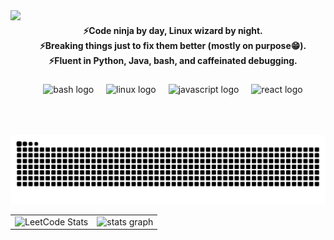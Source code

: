 <img align="left" height="200" src="https://i.pinimg.com/originals/00/f6/09/00f609c659b0d0de00f5af782e91f18d.gif"  />

###

<h4 align="center">⚡Code ninja by day, Linux wizard by night.<br>⚡Breaking things just to fix them better (mostly on purpose😁).<br>⚡Fluent in Python, Java, bash, and caffeinated debugging.</h4>

###

<div align="center">
  <img src="https://cdn.jsdelivr.net/gh/devicons/devicon/icons/bash/bash-original.svg" height="40" alt="bash logo"  />
  <img width="12" />
  <img src="https://cdn.jsdelivr.net/gh/devicons/devicon/icons/linux/linux-original.svg" height="40" alt="linux logo"  />
  <img width="12" />
  <img src="https://cdn.jsdelivr.net/gh/devicons/devicon/icons/javascript/javascript-original.svg" height="40" alt="javascript logo"  />
  <img width="12" />
  <img src="https://cdn.jsdelivr.net/gh/devicons/devicon/icons/react/react-original.svg" height="40" alt="react logo"  />
</div>

###
###
<br>

<img src="https://raw.githubusercontent.com/Mr-Nobody-00/Mr-Nobody-00/output/snake.svg" alt="Snake animation" />

<table>
  <tr>
    <td>
      <img src="https://leetcard.jacoblin.cool/Mrnobody0110" alt="LeetCode Stats" />
    </td>
    <td>
      <img src="https://github-readme-stats.vercel.app/api?username=Mr-Nobody-00&hide_title=false&hide_rank=false&show_icons=true&include_all_commits=true&count_private=true&disable_animations=false&theme=dracula&locale=en&hide_border=false&order=1" height="150" alt="stats graph"  />
    </td>
  </tr>
</table>


